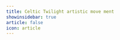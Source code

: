 ```yaml
---
title: Celtic Twilight artistic move ment 
showinsidebar: true 
article: false 
icon: article 
---
```

